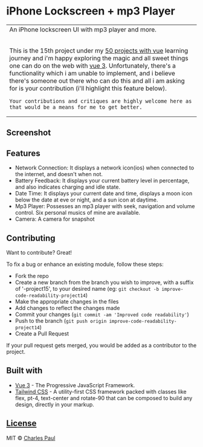 # iPhone Lockscreen + mp3 Player

<table>
<tr>
<td>
  An iPhone lockscreen UI with mp3 player and more.<br><br>
 
  This is the 15th project under my [50 projects with vue](https://github.com/dev-charles15531/50ProjectsWithVueJs) learning journey and i'm happy exploring the magic and all sweet things one can do on the web with [vue 3](http://vuejs.org).
  Unfortunately, there's a functionality which i am unable to implement, and i believe there's someone out there who can do this and all i am asking for is your contribution (i'll highlight this feature below).

    Your contributions and critiques are highly welcome here as that would be a means for me to get better.

</td>
</tr>
</table>

## Screenshot

[](https://github.com/dev-charles15531/50ProjectsWithVueJs/raw/project11/public/screenshot/ss.png)

## Features

- Network Connection: It displays a network icon(ios) when connected to the internet, and doesn't when not.
- Battery Feedback: It displays your current battery level in percentage, and also indicates charging and idle state.
- Date Time: It displays your current date and time, displays a moon icon below the date at eve or night, and a sun icon at daytime.
- Mp3 Player: Possesses an mp3 player with seek, navigation and volume control. Six personal musics of mine are available.
- Camera: A camera for snapshot

## Contributing

Want to contribute? Great!

To fix a bug or enhance an existing module, follow these steps:

- Fork the repo
- Create a new branch from the branch you wish to improve, with a suffix of '-project15', to your desired name (eg: `git checkout -b improve-code-readability-project14`)
- Make the appropriate changes in the files
- Add changes to reflect the changes made
- Commit your changes (`git commit -am 'Improved code readability'`)
- Push to the branch (`git push origin improve-code-readability-project14`)
- Create a Pull Request

If your pull request gets merged, you would be added as a contributor to the project.

## Built with

- [Vue 3](http://vuejs.org) - The Progressive JavaScript Framework.
- [Tailwind CSS](https://tailwindcss.com) - A utility-first CSS framework packed with classes like flex, pt-4, text-center and rotate-90 that can be composed to build any design, directly in your markup.

## [License](https://github.com/dev-charles15531/v3-events-calendar/blob/main/LICENSE)

MIT © [ Charles Paul ](https://github.com/dev-charles15531)
